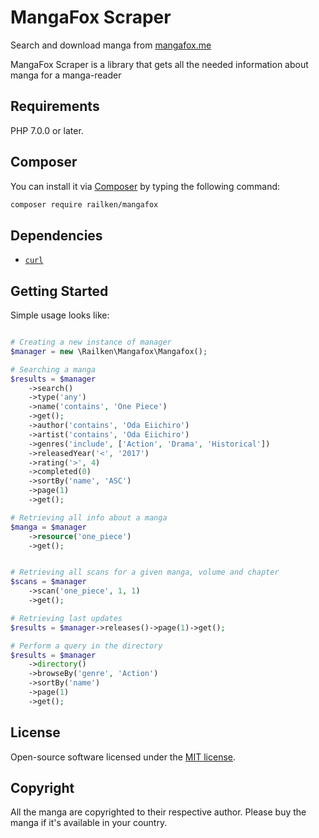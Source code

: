 # MangaFox Scraper

Search and download manga from [mangafox.me](http://mangafox.me/)

MangaFox Scraper is a library that gets all the needed information about manga for a manga-reader

## Requirements

PHP 7.0.0 or later.

## Composer

You can install it via [Composer](https://getcomposer.org/) by typing the following command:

```bash
composer require railken/mangafox
```


## Dependencies

- [`curl`](https://secure.php.net/manual/en/book.curl.php)


## Getting Started

Simple usage looks like:

```php

# Creating a new instance of manager
$manager = new \Railken\Mangafox\Mangafox();

# Searching a manga
$results = $manager
    ->search()
    ->type('any')
    ->name('contains', 'One Piece')
    ->get();
    ->author('contains', 'Oda Eiichiro')
    ->artist('contains', 'Oda Eiichiro')
    ->genres('include', ['Action', 'Drama', 'Historical'])
    ->releasedYear('<', '2017')
    ->rating('>', 4)
    ->completed(0)
    ->sortBy('name', 'ASC')
    ->page(1)
    ->get();

# Retrieving all info about a manga
$manga = $manager
	->resource('one_piece')
	->get();


# Retrieving all scans for a given manga, volume and chapter
$scans = $manager
	->scan('one_piece', 1, 1)
	->get();

# Retrieving last updates 
$results = $manager->releases()->page(1)->get();

# Perform a query in the directory
$results = $manager
    ->directory()
    ->browseBy('genre', 'Action')
    ->sortBy('name') 
    ->page(1)
    ->get();
```


## License

Open-source software licensed under the [MIT license](https://opensource.org/licenses/MIT).

## Copyright

All the manga are copyrighted to their respective author. Please buy the manga if it's available in your country.